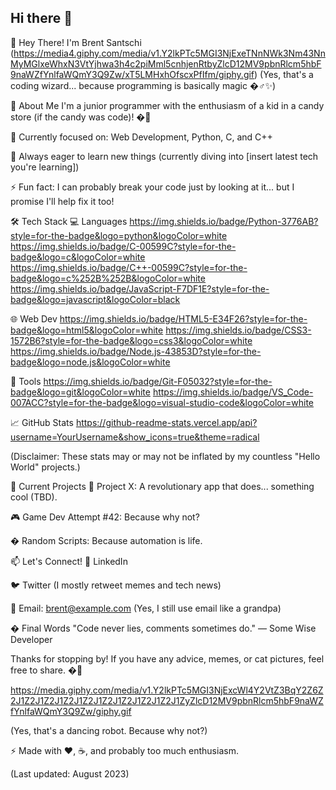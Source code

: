 ## Hi there 👋

<!--
**Idralien/Idralien** is a ✨ _special_ ✨ repository because its `README.md` (this file) appears on your GitHub profile.

Here are some ideas to get you started:

- 🔭 I’m currently working on ...
- 🌱 I’m currently learning ...
- 👯 I’m looking to collaborate on ...
- 🤔 I’m looking for help with ...
- 💬 Ask me about ...
- 📫 How to reach me: ...
- 😄 Pronouns: ...
- ⚡ Fun fact: ...
-->
👋 Hey There! I'm Brent Santschi
(https://media4.giphy.com/media/v1.Y2lkPTc5MGI3NjExeTNnNWk3Nm43NnMyMGlxeWhxN3VtYjhwa3h4c2piMml5cnhjenRtbyZlcD12MV9pbnRlcm5hbF9naWZfYnlfaWQmY3Q9Zw/xT5LMHxhOfscxPfIfm/giphy.gif)
(Yes, that's a coding wizard... because programming is basically magic �♂️✨)

🚀 About Me
I'm a junior programmer with the enthusiasm of a kid in a candy store (if the candy was code)! �🍭

🔭 Currently focused on: Web Development, Python, C, and C++

🌱 Always eager to learn new things (currently diving into [insert latest tech you're learning])

⚡ Fun fact: I can probably break your code just by looking at it... but I promise I'll help fix it too!

🛠️ Tech Stack
💻 Languages
https://img.shields.io/badge/Python-3776AB?style=for-the-badge&logo=python&logoColor=white
https://img.shields.io/badge/C-00599C?style=for-the-badge&logo=c&logoColor=white
https://img.shields.io/badge/C++-00599C?style=for-the-badge&logo=c%252B%252B&logoColor=white
https://img.shields.io/badge/JavaScript-F7DF1E?style=for-the-badge&logo=javascript&logoColor=black

🌐 Web Dev
https://img.shields.io/badge/HTML5-E34F26?style=for-the-badge&logo=html5&logoColor=white
https://img.shields.io/badge/CSS3-1572B6?style=for-the-badge&logo=css3&logoColor=white
https://img.shields.io/badge/Node.js-43853D?style=for-the-badge&logo=node.js&logoColor=white

🧰 Tools
https://img.shields.io/badge/Git-F05032?style=for-the-badge&logo=git&logoColor=white
https://img.shields.io/badge/VS_Code-007ACC?style=for-the-badge&logo=visual-studio-code&logoColor=white

📈 GitHub Stats
https://github-readme-stats.vercel.app/api?username=YourUsername&show_icons=true&theme=radical

(Disclaimer: These stats may or may not be inflated by my countless "Hello World" projects.)

🤝 Current Projects
🔧 Project X: A revolutionary app that does... something cool (TBD).

🎮 Game Dev Attempt #42: Because why not?

� Random Scripts: Because automation is life.

📫 Let's Connect!
💼 LinkedIn

🐦 Twitter (I mostly retweet memes and tech news)

📧 Email: brent@example.com (Yes, I still use email like a grandpa)

� Final Words
"Code never lies, comments sometimes do." — Some Wise Developer

Thanks for stopping by! If you have any advice, memes, or cat pictures, feel free to share. �🚀

https://media.giphy.com/media/v1.Y2lkPTc5MGI3NjExcWl4Y2VtZ3BqY2Z6Z2J1Z2J1Z2J1Z2J1Z2J1Z2J1Z2J1Z2J1Z2J1ZyZlcD12MV9pbnRlcm5hbF9naWZfYnlfaWQmY3Q9Zw/giphy.gif

(Yes, that's a dancing robot. Because why not?)

⚡ Made with ❤️, ☕, and probably too much enthusiasm.

(Last updated: August 2023)
